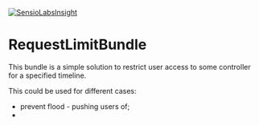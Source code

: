 [![SensioLabsInsight](https://insight.sensiolabs.com/projects/f5a67663-c028-4e4f-90c9-1cdf8152253e/mini.png)](https://insight.sensiolabs.com/projects/f5a67663-c028-4e4f-90c9-1cdf8152253e)

RequestLimitBundle
==========================

This bundle is a simple solution to restrict user access
to some controller for a specified timeline.

This could be used for different cases:

- prevent flood - pushing users of;
- 
